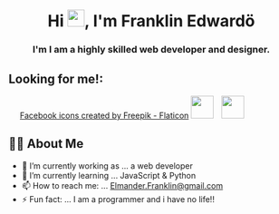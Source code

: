 
<h1 align="center">Hi <img src="https://raw.githubusercontent.com/MartinHeinz/MartinHeinz/master/wave.gif" width="30px">, I'm Franklin Edwardö </h1>
<h3 align="center">I'm I am a highly skilled web developer and designer.</h3>

## **Looking for me!**:
<p align="left" style="margin-left: 20px">
<a href="https://www.flaticon.com/free-icons/facebook" title="facebook icons">Facebook icons created by Freepik - Flaticon</a>
<a href = "https://www.instagram.com/haryormeed_256/"><img style="width: 40px" src="https://i.im.ge/2022/07/28/F9Nj1P.png"/></a>
<a style="margin-left: 10px" href = "https://twitter.com/ay4codes"><img style="width: 40px" src="https://i.im.ge/2022/07/28/F9P1gr.png"/></a>
</p>


## 🙋‍♂️ **About Me**
- 🔭 I’m currently working as ... a web developer
- 🌱 I’m currently learning ... JavaScript & Python
- 📫 How to reach me: ... Elmander.Franklin@gmail.com
- ⚡ Fun fact: ... I am a programmer and i have no life!!

